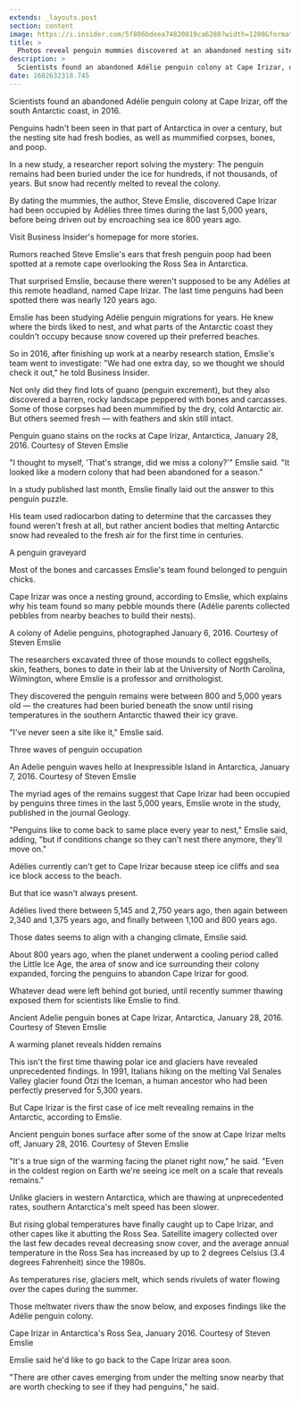 ```yaml
--- 
extends: _layouts.post 
section: content 
image: https://i.insider.com/5f806bdeea74820019ca6280?width=1200&format=jpeg 
title: > 
  Photos reveal penguin mummies discovered at an abandoned nesting site in Antarctica that are at least 800 years old 
description: > 
  Scientists found an abandoned Adélie penguin colony at Cape Irizar, off the south Antarctic coast, in 2016.That surprised Emslie, because there weren't supposed to be any Adélies at this remote headland, named Cape Irizar.Penguin guano stains on the rocks at Cape Irizar, Antarctica, January 28, 2016.Adélies currently can't get to Cape Irizar because steep ice cliffs and sea ice block access to the beach.But rising global temperatures have finally caught up to Cape Irizar, and other capes like it abutting the Ross Sea. 
date: 1602632318.745 
--- 
```

Scientists found an abandoned Adélie penguin colony at Cape Irizar, off the south Antarctic coast, in 2016.

Penguins hadn't been seen in that part of Antarctica in over a century, but the nesting site had fresh bodies, as well as mummified corpses, bones, and poop.

In a new study, a researcher report solving the mystery: The penguin remains had been buried under the ice for hundreds, if not thousands, of years. But snow had recently melted to reveal the colony.

By dating the mummies, the author, Steve Emslie, discovered Cape Irizar had been occupied by Adélies three times during the last 5,000 years, before being driven out by encroaching sea ice 800 years ago.

Visit Business Insider's homepage for more stories.

Rumors reached Steve Emslie's ears that fresh penguin poop had been spotted at a remote cape overlooking the Ross Sea in Antarctica.

That surprised Emslie, because there weren't supposed to be any Adélies at this remote headland, named Cape Irizar. The last time penguins had been spotted there was nearly 120 years ago.

Emslie has been studying Adélie penguin migrations for years. He knew where the birds liked to nest, and what parts of the Antarctic coast they couldn't occupy because snow covered up their preferred beaches.

So in 2016, after finishing up work at a nearby research station, Emslie's team went to investigate: "We had one extra day, so we thought we should check it out," he told Business Insider.

Not only did they find lots of guano (penguin excrement), but they also discovered a barren, rocky landscape peppered with bones and carcasses. Some of those corpses had been mummified by the dry, cold Antarctic air. But others seemed fresh — with feathers and skin still intact.

Penguin guano stains on the rocks at Cape Irizar, Antarctica, January 28, 2016. Courtesy of Steven Emslie

"I thought to myself, 'That's strange, did we miss a colony?'" Emslie said. "It looked like a modern colony that had been abandoned for a season."

In a study published last month, Emslie finally laid out the answer to this penguin puzzle.

His team used radiocarbon dating to determine that the carcasses they found weren't fresh at all, but rather ancient bodies that melting Antarctic snow had revealed to the fresh air for the first time in centuries.

A penguin graveyard

Most of the bones and carcasses Emslie's team found belonged to penguin chicks.

Cape Irizar was once a nesting ground, according to Emslie, which explains why his team found so many pebble mounds there (Adélie parents collected pebbles from nearby beaches to build their nests).

A colony of Adelie penguins, photographed January 6, 2016. Courtesy of Steven Emslie

The researchers excavated three of those mounds to collect eggshells, skin, feathers, bones to date in their lab at the University of North Carolina, Wilmington, where Emslie is a professor and ornithologist.

They discovered the penguin remains were between 800 and 5,000 years old — the creatures had been buried beneath the snow until rising temperatures in the southern Antarctic thawed their icy grave.

"I've never seen a site like it," Emslie said.

Three waves of penguin occupation

An Adelie penguin waves hello at Inexpressible Island in Antarctica, January 7, 2016. Courtesy of Steven Emslie

The myriad ages of the remains suggest that Cape Irizar had been occupied by penguins three times in the last 5,000 years, Emslie wrote in the study, published in the journal Geology.

"Penguins like to come back to same place every year to nest," Emslie said, adding, "but if conditions change so they can't nest there anymore, they'll move on."

Adélies currently can't get to Cape Irizar because steep ice cliffs and sea ice block access to the beach.

But that ice wasn't always present.

Adélies lived there between 5,145 and 2,750 years ago, then again between 2,340 and 1,375 years ago, and finally between 1,100 and 800 years ago.

Those dates seems to align with a changing climate, Emslie said.

About 800 years ago, when the planet underwent a cooling period called the Little Ice Age, the area of snow and ice surrounding their colony expanded, forcing the penguins to abandon Cape Irizar for good.

Whatever dead were left behind got buried, until recently summer thawing exposed them for scientists like Emslie to find.

Ancient Adelie penguin bones at Cape Irizar, Antarctica, January 28, 2016. Courtesy of Steven Emslie

A warming planet reveals hidden remains

This isn't the first time thawing polar ice and glaciers have revealed unprecedented findings. In 1991, Italians hiking on the melting Val Senales Valley glacier found Ötzi the Iceman, a human ancestor who had been perfectly preserved for 5,300 years.

But Cape Irizar is the first case of ice melt revealing remains in the Antarctic, according to Emslie.

Ancient penguin bones surface after some of the snow at Cape Irizar melts off, January 28, 2016. Courtesy of Steven Emslie

"It's a true sign of the warming facing the planet right now," he said. "Even in the coldest region on Earth we're seeing ice melt on a scale that reveals remains."

Unlike glaciers in western Antarctica, which are thawing at unprecedented rates, southern Antarctica's melt speed has been slower.

But rising global temperatures have finally caught up to Cape Irizar, and other capes like it abutting the Ross Sea. Satellite imagery collected over the last few decades reveal decreasing snow cover, and the average annual temperature in the Ross Sea has increased by up to 2 degrees Celsius (3.4 degrees Fahrenheit) since the 1980s.

As temperatures rise, glaciers melt, which sends rivulets of water flowing over the capes during the summer.

Those meltwater rivers thaw the snow below, and exposes findings like the Adélie penguin colony.

Cape Irizar in Antarctica's Ross Sea, January 2016. Courtesy of Steven Emslie

Emslie said he'd like to go back to the Cape Irizar area soon.

"There are other caves emerging from under the melting snow nearby that are worth checking to see if they had penguins," he said.